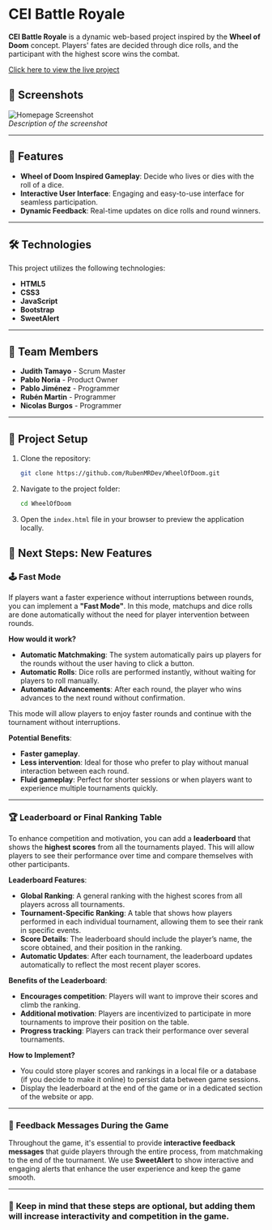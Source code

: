 # CEI Battle Royale

**CEI Battle Royale** is a dynamic web-based project inspired by the **Wheel of Doom** concept. Players' fates are decided through dice rolls, and the participant with the highest score wins the combat.

[Click here to view the live project](#)  


## 📸 Screenshots  

![Homepage Screenshot](path-to-image.jpg)  
_Description of the screenshot_

---

## 🚀 Features  

- **Wheel of Doom Inspired Gameplay**: Decide who lives or dies with the roll of a dice.
- **Interactive User Interface**: Engaging and easy-to-use interface for seamless participation.
- **Dynamic Feedback**: Real-time updates on dice rolls and round winners.

---

## 🛠️ Technologies  

This project utilizes the following technologies:  

- **HTML5**  
- **CSS3**  
- **JavaScript**  
- **Bootstrap**
- **SweetAlert**

---

## 👥 Team Members  

- **Judith Tamayo** - Scrum Master  
- **Pablo Noria** - Product Owner  
- **Pablo Jiménez**  - Programmer
- **Rubén Martin**  - Programmer
- **Nicolas Burgos**  - Programmer

---

## 📂 Project Setup  

1. Clone the repository:  
   ```bash
   git clone https://github.com/RubenMRDev/WheelOfDoom.git
   ```
2. Navigate to the project folder:  
   ```bash
   cd WheelOfDoom
   ```
3. Open the `index.html` file in your browser to preview the application locally.


## 🚀 **Next Steps: New Features**

### 🕹️ **Fast Mode**
If players want a faster experience without interruptions between rounds, you can implement a **"Fast Mode"**. In this mode, matchups and dice rolls are done automatically without the need for player intervention between rounds.

**How would it work?**
- **Automatic Matchmaking**: The system automatically pairs up players for the rounds without the user having to click a button.
- **Automatic Rolls**: Dice rolls are performed instantly, without waiting for players to roll manually.
- **Automatic Advancements**: After each round, the player who wins advances to the next round without confirmation.

This mode will allow players to enjoy faster rounds and continue with the tournament without interruptions.

**Potential Benefits**:
- **Faster gameplay**.
- **Less intervention**: Ideal for those who prefer to play without manual interaction between each round.
- **Fluid gameplay**: Perfect for shorter sessions or when players want to experience multiple tournaments quickly.

---

### 🏆 **Leaderboard or Final Ranking Table**
To enhance competition and motivation, you can add a **leaderboard** that shows the **highest scores** from all the tournaments played. This will allow players to see their performance over time and compare themselves with other participants.

**Leaderboard Features**:
- **Global Ranking**: A general ranking with the highest scores from all players across all tournaments.
- **Tournament-Specific Ranking**: A table that shows how players performed in each individual tournament, allowing them to see their rank in specific events.
- **Score Details**: The leaderboard should include the player’s name, the score obtained, and their position in the ranking.
- **Automatic Updates**: After each tournament, the leaderboard updates automatically to reflect the most recent player scores.

**Benefits of the Leaderboard**:
- **Encourages competition**: Players will want to improve their scores and climb the ranking.
- **Additional motivation**: Players are incentivized to participate in more tournaments to improve their position on the table.
- **Progress tracking**: Players can track their performance over several tournaments.

**How to Implement?**
- You could store player scores and rankings in a local file or a database (if you decide to make it online) to persist data between game sessions.
- Display the leaderboard at the end of the game or in a dedicated section of the website or app.

---

### 💬 **Feedback Messages During the Game**
Throughout the game, it's essential to provide **interactive feedback messages** that guide players through the entire process, from matchmaking to the end of the tournament. We use **SweetAlert** to show interactive and engaging alerts that enhance the user experience and keep the game smooth.

---

### 📢 **Keep in mind that these steps are optional, but adding them will increase interactivity and competition in the game.**

